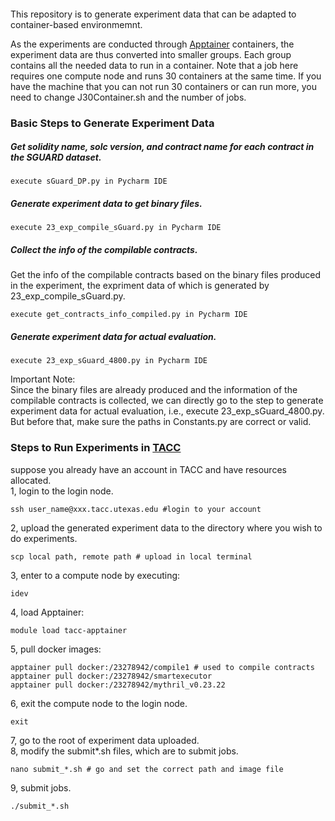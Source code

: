 #### 


This repository is to generate experiment data that can be adapted to container-based environmemnt.



As the experiments are conducted through [Apptainer](https://apptainer.org/) containers, the experiment data are thus converted into smaller groups. Each group contains all the needed data to run in a container. Note that a job here requires one compute node and runs 30 containers at the same time. If you have the machine that you can not run 30 containers or can run more, you need to change J30Container.sh and the number of jobs.


### Basic Steps to Generate Experiment Data
##### Get solidity name, solc version, and contract name for each contract in the SGUARD dataset.<br>
```
execute sGuard_DP.py in Pycharm IDE
```

##### Generate experiment data to get binary files.<br>
```
execute 23_exp_compile_sGuard.py in Pycharm IDE
```

##### Collect the info of the compilable contracts.<br>
Get the info of the compilable contracts based on the binary files produced in the experiment, the expriment data of which is generated by 23_exp_compile_sGuard.py.
```
execute get_contracts_info_compiled.py in Pycharm IDE
```

##### Generate experiment data for actual evaluation.<br>
```
execute 23_exp_sGuard_4800.py in Pycharm IDE
```

Important Note:<br>
 Since the binary files are already produced and the information of the compilable contracts is collected, we can directly go to the step to generate experiment data for actual evaluation, i.e., execute 23_exp_sGuard_4800.py. But before that, make sure the paths in Constants.py are correct or valid.


### Steps to Run Experiments in [TACC](https://tacc.utexas.edu)
suppose you already have an account in TACC and have resources allocated.<br>
1, login to the login node.<br>
```
ssh user_name@xxx.tacc.utexas.edu #login to your account
```
2, upload the generated experiment data to the directory where you wish to do experiments.<br>
```
scp local path, remote path # upload in local terminal
```

3, enter to a compute node by executing: <br>
```
idev
```
4, load Apptainer:
```
module load tacc-apptainer
```

5, pull docker images:<br>
```
apptainer pull docker:/23278942/compile1 # used to compile contracts
apptainer pull docker:/23278942/smartexecutor  
apptainer pull docker:/23278942/mythril_v0.23.22
```
6, exit the compute node to the login node.
```
exit
```
7, go to the root of experiment data uploaded.<br>
8, modify the submit*.sh files, which are to submit jobs.<br>
```
nano submit_*.sh # go and set the correct path and image file
```
9, submit jobs.
```
./submit_*.sh

```
